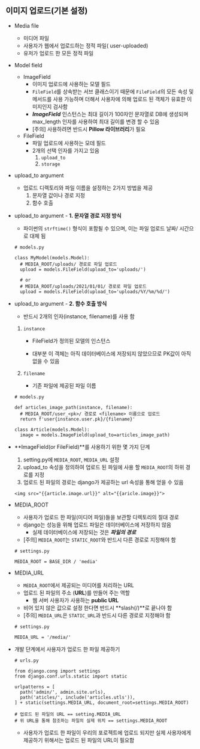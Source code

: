 ## 이미지 업로드(기본 설정)

* Media file

  * 미디어 파일
  * 사용자가 웹에서 업로드하는 정적 파일( user-uploaded)
  * 유저가 업로드 한 모든 정적 파일

* Model field

  * ImageField
    * 이미지 업로드에 사용하는 모델 필드
    * `FileField`를 상속받는 서브 클래스이기 때문에 `FileField`의 모든 속성 및 메서드를 사용 가능하며 더해서 사용자에 의해 업로드 된 객체가 유효한 이미지인지 검사함
    * ***ImageField*** 인스턴스는 최대 길이가 100자인 문자열로 DB에 생성되며 max_length 인자를 사용하여 최대 길이를 변경 할 수 있음
    * [주의] 사용하려면 반드시 **Pillow 라이브러리**가 필요
  * FileField
    * 파일 업로드에 사용하는 모데 필드
    * 2개의 선택 인자를 가지고 있음
      1. `upload_to`
      2. `storage`

* upload_to argument

  * 업로드 디렉토리와 파일 이름을 설정하는 2가지 방법을 제공
    1. 문자열 값이나 경로 지정
    2. 함수 호출

* upload_to argument - **1. 문자열 경로 지정 방식**

  * 파이썬의 `strftime()` 형식이 포함될 수 있으며, 이는 파일 업로드 날짜/ 시간으로 대체 됨

  ```
  # models.py
  
  class MyModel(models.Model):
  	# MEDIA_ROOT/uploads/ 경로로 파일 업로드
  	upload = models.FileField(upload_to='uploads/')
  	
  	# or
  	# MEDIA_ROOT/uploads/2021/01/01/ 경로로 파일 업로드
  	upload = models.FileField(upload_to='uploads/%Y/%m/%d/')
  ```

* upload_to argument - **2. 함수 호출 방식**

  * 반드시 2개의 인자(instance, filename)를 사용 함

  1. `instance`

     * FileField가 정의된 모델의 인스턴스

     * 대부분 이 객체는 아직 데이터베이스에 저장되지 않았으므로 PK값이 아직 없을 수 있음

  2. `filename`
     * 기존 파일에 제공된 파일 이름

  ```
  # models.py
  
  def articles_image_path(instance, filename):
  	# MEDIA_ROOT/user_<pk>/ 경로로 <filename> 이름으로 업로드
  	return f'user{instance.user.pk}/{filename}'
  	
  class Article(models.Model):
  	image = models.ImageField(upload_to=articles_image_path)
  ```

* **ImageField(or FileField)**를 사용하기 위한 몇 가지 단계

  1. setting.py에 `MEDIA_ROOT`, `MEDIA_URL` 설정
  2. upload_to 속성을 정의하여 업로드 된 파일에 사용 할 `MEDIA_ROOT`의 하위 경로를 지정
  3. 업로드 된 파일의 경로는 django가 제공하는 url 속성을 통해 얻을 수 있음

  ```
  <img src="{{article.image.url}}" alt="{{aricle.image}}">
  ```

* MEDIA_ROOT

  * 사용자가 업로드 한 파일(미디어 파일)들을 보관할 디렉토리의 절대 경로
  * django는 성능을 위해 업로드 파일은 데이터베이스에 저장하지 않음
    * 실제 데이터베이스에 저장되는 것은 ***파일의 경로***
  * [주의] `MEDIA_ROOT`는 `STATIC_ROOT`와 반드시 다른 경로로 지정해야 함

  ```
  # settings.py
  
  MEDIA_ROOT = BASE_DIR / 'media'
  ```

* MEDIA_URL

  * `MEDIA_ROOT`에서 제공되는 미디어를 처리하는 URL
  * 업로드 된 파일의 주소 (**URL**)를 만들어 주는 역할
    * 웹 서버 사용자가 사용하는 **public URL**
  * 비어 있지 않은 값으로 설정 한다면 반드시 **slash(/)**로 끝나야 함
  * [주의] `MEDIA_URL`은 `STATIC_URL`과 반드시 다른 경로로 지정해야 함

  ```
  # settings.py
  
  MEDIA_URL = '/media/'
  ```

* 개발 단계에서 사용자가 업로드 한 파일 제공하기

  ```
  # urls.py
  
  from django.cong import settings
  from django.conf.urls.static import static
  
  urlpatterns = [
  	path('admin/', admin.site.urls),
  	path('aticles/', include('articles.utls')),
  ] + static(settings.MEDIA_URL, document_root=settings.MEDIA_ROOT)
  
  # 업로드 된 파일의 URL == setting.MEDIA_URL
  # 위 URL을 통해 참조하는 파일의 실제 위치 == settings.MEDIA_ROOT
  ```

  * 사용자가 업로드 한 파일이 우리의 포로젝트에 업로드 되지만 실제 사용자에게 제공하기 위해서는 업로드 된 파일의 URL이 필요함